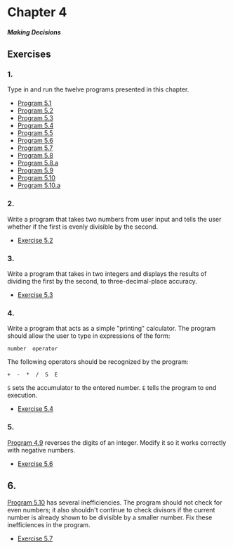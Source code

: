 # Chapter 4
#### *Making Decisions*

## Exercises

### 1.

Type in and run the twelve programs presented in this chapter.

- [Program 5.1](program-5-1.c)
- [Program 5.2](program-5-2.c)
- [Program 5.3](program-5-3.c)
- [Program 5.4](program-5-4.c)
- [Program 5.5](program-5-5.c)
- [Program 5.6](program-5-6.c)
- [Program 5.7](program-5-7.c)
- [Program 5.8](program-5-8.c)
- [Program 5.8.a](program-5-8-a.c)
- [Program 5.9](program-5-9.c)
- [Program 5.10](program-5-10.c)
- [Program 5.10.a](program-5-10-a.c)

### 2.

Write a program that takes two numbers from user input and tells the user whether if the first is evenly divisible by the second.

- [Exercise 5.2](exercise-5-2.c)


### 3.

Write a program that takes in two integers and displays the results of dividing the first by the second, to three-decimal-place accuracy.

- [Exercise 5.3](exercise-5-3.c)

### 4.

Write a program that acts as a simple "printing" calculator. The program should allow the user to type in expressions of the form:

```
number  operator
```

The following operators should be recognized by the program:

```
+  -  *  /  S  E
```

`S` sets the accumulator to the entered number. `E` tells the program to end execution.

- [Exercise 5.4](exercise-5-4.c)

### 5.

[Program 4.9](../chapter-4/program-4-9.c) reverses the digits of an integer. Modify it so it works correctly with negative numbers.

- [Exercise 5.6](exercise-5-6.c)


## 6.

[Program 5.10](program-5-10.c) has several inefficiencies. The program should not check for even numbers; it also shouldn't continue to check divisors if the current number is already shown to be divisible by a smaller number. Fix these inefficiences in the program.

- [Exercise 5.7](exercise-5-7.c)
